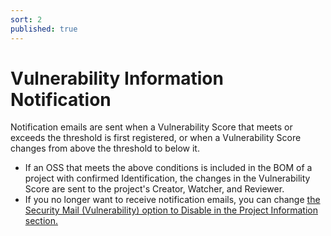 ```yaml
---
sort: 2
published: true
---
```


# Vulnerability Information Notification

Notification emails are sent when a Vulnerability Score that meets or exceeds the threshold is first registered, 
or when a Vulnerability Score changes from above the threshold to below it.
- If an OSS that meets the above conditions is included in the BOM of a project with confirmed Identification, 
  the changes in the Vulnerability Score are sent to the project's Creator, Watcher, and Reviewer.
- If you no longer want to receive notification emails, you can change 
  [the Security Mail (Vulnerability) option to Disable in the Project Information section.](../../tutorial/1_project.md#project-information)

